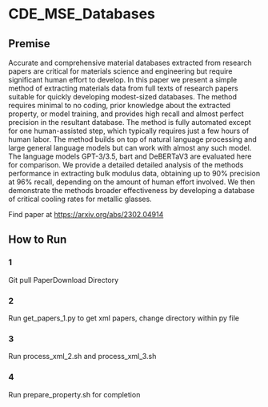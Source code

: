 # CDE_MSE_Databases

## Premise

Accurate and comprehensive material databases extracted from research papers are critical for materials science and engineering but require significant human effort to develop. In this paper we present a simple method of extracting materials data from full texts of research papers suitable for quickly developing modest-sized databases. The method requires minimal to no coding, prior knowledge about the extracted property, or model training, and provides high recall and almost perfect precision in the resultant database. The method is fully automated except for one human-assisted step, which typically requires just a few hours of human labor. The method builds on top of natural language processing and large general language models but can work with almost any such model. The language models GPT-3/3.5, bart and DeBERTaV3 are evaluated here for comparison. We provide a detailed detailed analysis of the methods performance in extracting bulk modulus data, obtaining up to 90% precision at 96% recall, depending on the amount of human effort involved. We then demonstrate the methods broader effectiveness by developing a database of critical cooling rates for metallic glasses.

Find paper at https://arxiv.org/abs/2302.04914

## How to Run

### 1
Git pull PaperDownload Directory
### 2
Run get_papers_1.py to get xml papers, change directory within py file 
### 3
Run process_xml_2.sh and process_xml_3.sh
### 4
Run prepare_property.sh for completion
